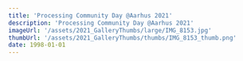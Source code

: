 ```yaml
---
title: 'Processing Community Day @Aarhus 2021'
description: 'Processing Community Day @Aarhus 2021'
imageUrl: '/assets/2021_GalleryThumbs/large/IMG_8153.jpg'
thumbUrl: '/assets/2021_GalleryThumbs/thumbs/IMG_8153_thumb.png'
date: 1998-01-01
---
```

